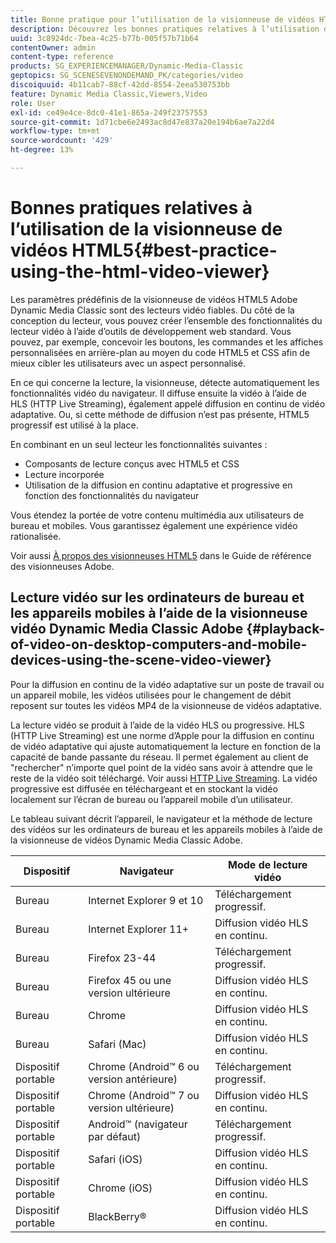 ```yaml
---
title: Bonne pratique pour l’utilisation de la visionneuse de vidéos HTML5
description: Découvrez les bonnes pratiques relatives à l’utilisation de la visionneuse de vidéos HTML5.
uuid: 3c8924dc-7bea-4c25-b77b-005f57b71b64
contentOwner: admin
content-type: reference
products: SG_EXPERIENCEMANAGER/Dynamic-Media-Classic
geptopics: SG_SCENESEVENONDEMAND_PK/categories/video
discoiquuid: 4b11cab7-88cf-42dd-8554-2eea530753bb
feature: Dynamic Media Classic,Viewers,Video
role: User
exl-id: ce49e4ce-8dc0-41e1-865a-249f23757553
source-git-commit: 1d71cbe6e2493ac8d47e837a20e194b6ae7a22d4
workflow-type: tm+mt
source-wordcount: '429'
ht-degree: 13%

---
```


# Bonnes pratiques relatives à l’utilisation de la visionneuse de vidéos HTML5{#best-practice-using-the-html-video-viewer}

Les paramètres prédéfinis de la visionneuse de vidéos HTML5 Adobe Dynamic Media Classic sont des lecteurs vidéo fiables. Du côté de la conception du lecteur, vous pouvez créer l’ensemble des fonctionnalités du lecteur vidéo à l’aide d’outils de développement web standard. Vous pouvez, par exemple, concevoir les boutons, les commandes et les affiches personnalisées en arrière-plan au moyen du code HTML5 et CSS afin de mieux cibler les utilisateurs avec un aspect personnalisé.

En ce qui concerne la lecture, la visionneuse, détecte automatiquement les fonctionnalités vidéo du navigateur. Il diffuse ensuite la vidéo à l’aide de HLS (HTTP Live Streaming), également appelé diffusion en continu de vidéo adaptative. Ou, si cette méthode de diffusion n’est pas présente, HTML5 progressif est utilisé à la place.

En combinant en un seul lecteur les fonctionnalités suivantes :

* Composants de lecture conçus avec HTML5 et CSS
* Lecture incorporée
* Utilisation de la diffusion en continu adaptative et progressive en fonction des fonctionnalités du navigateur

Vous étendez la portée de votre contenu multimédia aux utilisateurs de bureau et mobiles. Vous garantissez également une expérience vidéo rationalisée.

Voir aussi [À propos des visionneuses HTML5](https://experienceleague.adobe.com/docs/dynamic-media-developer-resources/library/viewers-for-aem-assets-only/c-html5-aem-asset-viewers.html?lang=en#viewers-for-aem-assets-only) dans le Guide de référence des visionneuses Adobe.

## Lecture vidéo sur les ordinateurs de bureau et les appareils mobiles à l’aide de la visionneuse vidéo Dynamic Media Classic Adobe {#playback-of-video-on-desktop-computers-and-mobile-devices-using-the-scene-video-viewer}

Pour la diffusion en continu de la vidéo adaptative sur un poste de travail ou un appareil mobile, les vidéos utilisées pour le changement de débit reposent sur toutes les vidéos MP4 de la visionneuse de vidéos adaptative.

La lecture vidéo se produit à l’aide de la vidéo HLS ou progressive. HLS (HTTP Live Streaming) est une norme d’Apple pour la diffusion en continu de vidéo adaptative qui ajuste automatiquement la lecture en fonction de la capacité de bande passante du réseau. Il permet également au client de &quot;rechercher&quot; n’importe quel point de la vidéo sans avoir à attendre que le reste de la vidéo soit téléchargé. Voir aussi [HTTP Live Streaming](https://developer.apple.com/streaming/). La vidéo progressive est diffusée en téléchargeant et en stockant la vidéo localement sur l’écran de bureau ou l’appareil mobile d’un utilisateur.

Le tableau suivant décrit l’appareil, le navigateur et la méthode de lecture des vidéos sur les ordinateurs de bureau et les appareils mobiles à l’aide de la visionneuse de vidéos Dynamic Media Classic Adobe.

| Dispositif | Navigateur | Mode de lecture vidéo |
|--- |--- |--- |
| Bureau | Internet Explorer 9 et 10 | Téléchargement progressif. |
| Bureau | Internet Explorer 11+ | Diffusion vidéo HLS en continu. |
| Bureau | Firefox 23-44 | Téléchargement progressif. |
| Bureau | Firefox 45 ou une version ultérieure | Diffusion vidéo HLS en continu. |
| Bureau | Chrome | Diffusion vidéo HLS en continu. |
| Bureau | Safari (Mac) | Diffusion vidéo HLS en continu. |
| Dispositif portable | Chrome (Android™ 6 ou version antérieure) | Téléchargement progressif. |
| Dispositif portable | Chrome (Android™ 7 ou version ultérieure) | Diffusion vidéo HLS en continu. |
| Dispositif portable | Android™ (navigateur par défaut) | Téléchargement progressif. |
| Dispositif portable | Safari (iOS) | Diffusion vidéo HLS en continu. |
| Dispositif portable | Chrome (iOS) | Diffusion vidéo HLS en continu. |
| Dispositif portable | BlackBerry® | Diffusion vidéo HLS en continu. |

